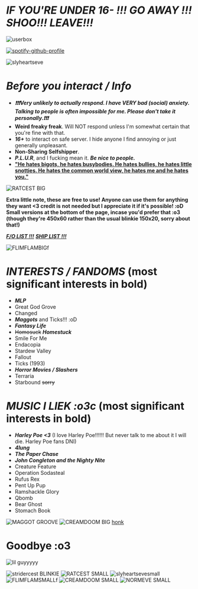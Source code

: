 # ***IF YOU'RE UNDER 16- !!! GO AWAY !!! SHOO!!! LEAVE!!!***
![userbox](https://github.com/user-attachments/assets/7a28f179-aa3b-4796-b308-d8f1334063a6)


[![spotify-github-profile](https://spotify-github-profile.kittinanx.com/api/view?uid=31qj6vpecq74hhdjiwzxlts7ma7q&cover_image=true&theme=default&show_offline=false&background_color=121212&interchange=false&bar_color=440a7f&bar_color_cover=false)](https://github.com/kittinan/spotify-github-profile)

![slyheartseve](https://github.com/user-attachments/assets/dc84604a-78a1-4a62-8c64-2cc3930f4c77)

# ***Before you interact / Info***

-  ***❗❗❗Very unlikely to actually respond. I have VERY bad (social) anxiety. Talking to people is often impossible for me. Please don't take it personally.❗❗❗***
- **Weird freaky freak**. Will NOT respond unless I'm somewhat certain that you're fine with that. 
-  ***16+*** to interact on safe server. I hide anyone I find annoying or just generally unpleasant.
- **Non-Sharing Selfshipper**.
- ***P.L.U.R***, and I fucking mean it. ***Be nice to people.***
- **["He hates bigots, he hates busybodies. He hates bullies, he hates little snotties. He hates the common world view, he hates me and he hates you."](https://youtu.be/3Kgxn-mk5ik?si=2pUo23clioBu4-BJ)**

![RATCEST BIG](https://github.com/user-attachments/assets/e907edb9-3e72-4d6a-9853-1de64917cb4b)

__Extra little note, these are free to use! Anyone can use them for anything they want <3 credit is not needed but I appreciate it if it's possible! :oD Small versions at the bottom of the page, incase you'd prefer that :o3 (though they're 450x60 rather than the usual blinkie 150x20, sorry about that!)__

***[F/O LIST !!!](https://docs.google.com/document/d/1z87dd5EAqhLX5DDW1LxPfYMSmuht_S1sNXZHvsuu6Oc/edit?usp=sharing)***
***[SHIP LIST !!! ](https://docs.google.com/document/d/1X8n6leZPZJDl_YBldso4F8hDwOe1K7fx7RgFcWydwVs/edit?usp=sharing)***
  


![FLIMFLAMBIGf](https://github.com/user-attachments/assets/fa4962b5-0b3c-4bd1-ad0d-a3e2f6f918f2)
# ***INTERESTS / FANDOMS*** (most significant interests in bold)
- ***MLP***
- Great God Grove
- Changed
- ***Maggots*** and Ticks!!! :oD 
- ***Fantasy Life***
- ~~Homosuck~~ ***Homestuck***
- Smile For Me
- Endacopia
- Stardew Valley
- Fallout
- Ticks (1993)
- ***Horror Movies / Slashers***
- Terraria
- Starbound ~~sorry~~


# ***MUSIC I LIEK :o3c*** (most significant interests in bold)
- ***Harley Poe <3*** (I love Harley Poe!!!!!! But never talk to me about it I will die. Harley Poe fans DNI)
- ***4lung***
- ***The Paper Chase***
- ***John Congleton and the Nighty Nite***
- Creature Feature
- Operation Sodasteal
- Rufus Rex
- Pent Up Pup
- Ramshackle Glory
- Qbomb
- Bear Ghost
- Stomach Book
  
![MAGGOT GROOVE](https://github.com/user-attachments/assets/4c18ea2f-c801-495e-88e3-51b1f3f1c12d)
![CREAMDOOM BIG](https://github.com/user-attachments/assets/c3cff65a-5da5-4dc6-b415-be00406ae027)
[honk](https://www.youtube.com/watch?v=boAxkYmO30c)
# **Goodbye :o3**

![lil guyyyyy](https://github.com/user-attachments/assets/46e33561-e84a-4c42-b84e-8ed23917066c)



![stridercest BLINKIE](https://github.com/user-attachments/assets/a930ddb8-47f4-499b-8f98-a99b96ca3f66)
![RATCEST SMALL](https://github.com/user-attachments/assets/c5b1f1ff-87e2-4db3-ae02-6bef7c44b8f7)
![slyheartsevesmall](https://github.com/user-attachments/assets/13c64dfd-d883-4b4a-96e7-07be421d0021)
![FLIMFLAMSMALLf](https://github.com/user-attachments/assets/072a32cd-971a-4418-9f05-81010ae4e0d8)
![CREAMDOOM SMALL](https://github.com/user-attachments/assets/90fd7d29-0d94-4126-94ca-82208682853b)
![NORMEVE SMALL](https://github.com/user-attachments/assets/27e1f38a-319f-4ca4-ac9c-4b6bb557b971)

